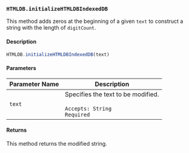 ### `HTMLDB.initializeHTMLDBIndexedDB`

This method adds zeros at the beginning of a given `text` to construct a string with the length of `digitCount`.

#### Description

```javascript
HTMLDB.initializeHTMLDBIndexedDB(text)
```

#### Parameters

| Parameter Name             | Description                               |
| -------------------------- | ----------------------------------------- |
| `text` | Specifies the text to be modified.<br><br>`Accepts: String`<br>`Required` |

#### Returns

This method returns the modified string.